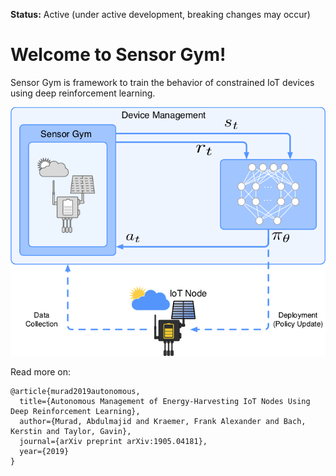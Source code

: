 **Status:** Active (under active development, breaking changes may occur)

Welcome to Sensor Gym! 
=====================
Sensor Gym is framework to train the behavior of constrained IoT devices using deep reinforcement learning.

![Sensor Gym Setup](/docs/setup.png)


Read more on:

```
@article{murad2019autonomous,
  title={Autonomous Management of Energy-Harvesting IoT Nodes Using Deep Reinforcement Learning},
  author={Murad, Abdulmajid and Kraemer, Frank Alexander and Bach, Kerstin and Taylor, Gavin},
  journal={arXiv preprint arXiv:1905.04181},
  year={2019}
}
```